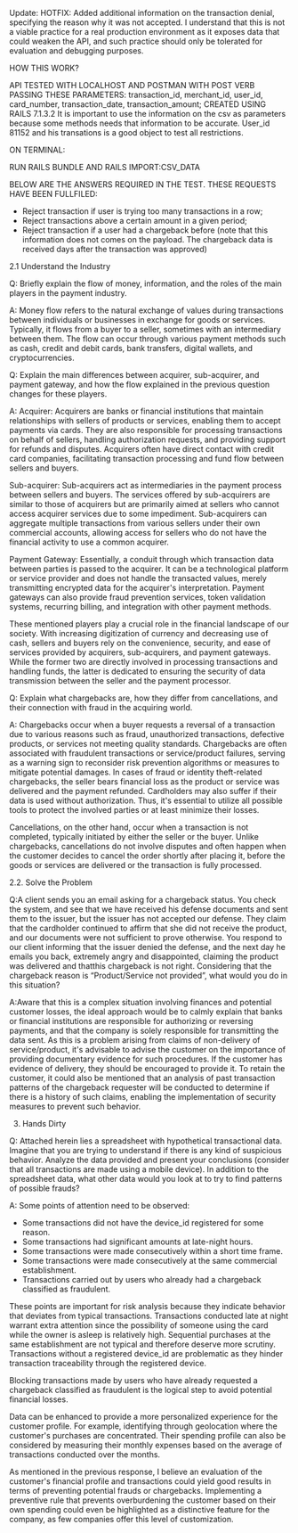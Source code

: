 Update:
HOTFIX: Added additional information on the transaction denial, specifying the reason why it was not accepted. I understand that this is not a viable practice for a real production environment as it exposes data that could weaken the API, and such practice should only be tolerated for evaluation and debugging purposes.

HOW THIS WORK?

API TESTED WITH LOCALHOST AND POSTMAN WITH POST VERB PASSING THESE PARAMETERS: transaction_id, merchant_id, user_id, card_number, transaction_date, transaction_amount; CREATED USING RAILS 7.1.3.2
It is important to use the information on the csv as parameters because some methods needs that information to be accurate. User_id 81152 and his transations is a good object to test all restrictions.

ON TERMINAL:

RUN RAILS BUNDLE AND RAILS IMPORT:CSV_DATA 

BELOW ARE THE ANSWERS REQUIRED IN THE TEST.
THESE REQUESTS HAVE BEEN FULLFILED:
- Reject transaction if user is trying too many transactions in a row;
- Reject transactions above a certain amount in a given period;
- Reject transaction if a user had a chargeback before (note that this information does not comes on the payload. The chargeback data is received days after the transaction was approved)

2.1 Understand the Industry

Q: Briefly explain the flow of money, information, and the roles of the main players in the payment industry.

A: Money flow refers to the natural exchange of values during transactions between individuals or businesses in exchange for goods or services. Typically, it flows from a buyer to a seller, sometimes with an intermediary between them. The flow can occur through various payment methods such as cash, credit and debit cards, bank transfers, digital wallets, and cryptocurrencies.

Q: Explain the main differences between acquirer, sub-acquirer, and payment gateway, and how the flow explained in the previous question changes for these players.

A:
Acquirer: Acquirers are banks or financial institutions that maintain relationships with sellers of products or services, enabling them to accept payments via cards. They are also responsible for processing transactions on behalf of sellers, handling authorization requests, and providing support for refunds and disputes. Acquirers often have direct contact with credit card companies, facilitating transaction processing and fund flow between sellers and buyers.

Sub-acquirer: Sub-acquirers act as intermediaries in the payment process between sellers and buyers. The services offered by sub-acquirers are similar to those of acquirers but are primarily aimed at sellers who cannot access acquirer services due to some impediment. Sub-acquirers can aggregate multiple transactions from various sellers under their own commercial accounts, allowing access for sellers who do not have the financial activity to use a common acquirer.

Payment Gateway: Essentially, a conduit through which transaction data between parties is passed to the acquirer. It can be a technological platform or service provider and does not handle the transacted values, merely transmitting encrypted data for the acquirer's interpretation. Payment gateways can also provide fraud prevention services, token validation systems, recurring billing, and integration with other payment methods.

These mentioned players play a crucial role in the financial landscape of our society. With increasing digitization of currency and decreasing use of cash, sellers and buyers rely on the convenience, security, and ease of services provided by acquirers, sub-acquirers, and payment gateways. While the former two are directly involved in processing transactions and handling funds, the latter is dedicated to ensuring the security of data transmission between the seller and the payment processor.

Q: Explain what chargebacks are, how they differ from cancellations, and their connection with fraud in the acquiring world.

A: Chargebacks occur when a buyer requests a reversal of a transaction due to various reasons such as fraud, unauthorized transactions, defective products, or services not meeting quality standards. Chargebacks are often associated with fraudulent transactions or service/product failures, serving as a warning sign to reconsider risk prevention algorithms or measures to mitigate potential damages. In cases of fraud or identity theft-related chargebacks, the seller bears financial loss as the product or service was delivered and the payment refunded. Cardholders may also suffer if their data is used without authorization. Thus, it's essential to utilize all possible tools to protect the involved parties or at least minimize their losses.

Cancellations, on the other hand, occur when a transaction is not completed, typically initiated by either the seller or the buyer. Unlike chargebacks, cancellations do not involve disputes and often happen when the customer decides to cancel the order shortly after placing it, before the goods or services are delivered or the transaction is fully processed.

2.2. Solve the Problem

Q:A client sends you an email asking for a chargeback status. You check the system, and see that we have received his defense documents and sent them to the issuer, but the issuer has not accepted our defense. They claim that the cardholder continued to affirm that she did not receive the product, and our documents were not sufficient to prove otherwise. You respond to our client informing that the issuer denied the defense, and the next day he emails you back, extremely angry and disappointed, claiming the product was delivered and thatthis chargeback is not right.
Considering that the chargeback reason is “Product/Service not provided”, what would you do in
this situation?

A:Aware that this is a complex situation involving finances and potential customer losses, the ideal approach would be to calmly explain that banks or financial institutions are responsible for authorizing or reversing payments, and that the company is solely responsible for transmitting the data sent. As this is a problem arising from claims of non-delivery of service/product, it's advisable to advise the customer on the importance of providing documentary evidence for such procedures. If the customer has evidence of delivery, they should be encouraged to provide it. To retain the customer, it could also be mentioned that an analysis of past transaction patterns of the chargeback requester will be conducted to determine if there is a history of such claims, enabling the implementation of security measures to prevent such behavior.

3. Hands Dirty

Q: Attached herein lies a spreadsheet with hypothetical transactional data. Imagine that you are trying to understand if there is any kind of suspicious behavior.
Analyze the data provided and present your conclusions (consider that all transactions are made using a mobile device). In addition to the spreadsheet data, what other data would you look at to try to find patterns of possible frauds?


A: Some points of attention need to be observed:
- Some transactions did not have the device_id registered for some reason.
- Some transactions had significant amounts at late-night hours.
- Some transactions were made consecutively within a short time frame.
- Some transactions were made consecutively at the same commercial establishment.
- Transactions carried out by users who already had a chargeback classified as fraudulent.

These points are important for risk analysis because they indicate behavior that deviates from typical transactions. Transactions conducted late at night warrant extra attention since the possibility of someone using the card while the owner is asleep is relatively high. Sequential purchases at the same establishment are not typical and therefore deserve more scrutiny. Transactions without a registered device_id are problematic as they hinder transaction traceability through the registered device.

Blocking transactions made by users who have already requested a chargeback classified as fraudulent is the logical step to avoid potential financial losses.

Data can be enhanced to provide a more personalized experience for the customer profile. For example, identifying through geolocation where the customer's purchases are concentrated. Their spending profile can also be considered by measuring their monthly expenses based on the average of transactions conducted over the months.

As mentioned in the previous response, I believe an evaluation of the customer's financial profile and transactions could yield good results in terms of preventing potential frauds or chargebacks. Implementing a preventive rule that prevents overburdening the customer based on their own spending could even be highlighted as a distinctive feature for the company, as few companies offer this level of customization.

